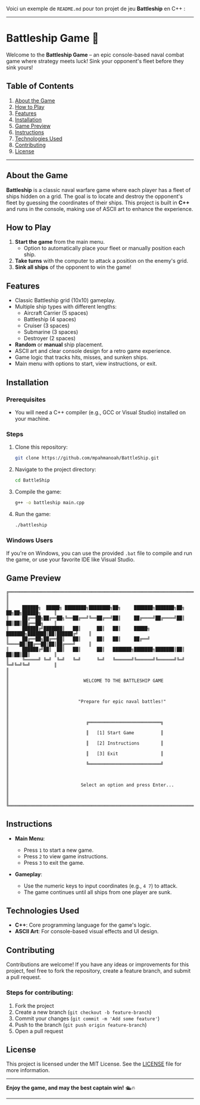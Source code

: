 Voici un exemple de `README.md` pour ton projet de jeu **Battleship** en C++ :

---

# Battleship Game 🎯

Welcome to the **Battleship Game** – an epic console-based naval combat game where strategy meets luck! Sink your opponent's fleet before they sink yours!

## Table of Contents
1. [About the Game](#about-the-game)
2. [How to Play](#how-to-play)
3. [Features](#features)
4. [Installation](#installation)
5. [Game Preview](#game-preview)
6. [Instructions](#instructions)
7. [Technologies Used](#technologies-used)
8. [Contributing](#contributing)
9. [License](#license)

---

## About the Game
**Battleship** is a classic naval warfare game where each player has a fleet of ships hidden on a grid. The goal is to locate and destroy the opponent's fleet by guessing the coordinates of their ships. This project is built in **C++** and runs in the console, making use of ASCII art to enhance the experience.

## How to Play
1. **Start the game** from the main menu.
   - Option to automatically place your fleet or manually position each ship.
2. **Take turns** with the computer to attack a position on the enemy's grid.
3. **Sink all ships** of the opponent to win the game!

## Features
- Classic Battleship grid (10x10) gameplay.
- Multiple ship types with different lengths:
  - Aircraft Carrier (5 spaces)
  - Battleship (4 spaces)
  - Cruiser (3 spaces)
  - Submarine (3 spaces)
  - Destroyer (2 spaces)
- **Random** or **manual** ship placement.
- ASCII art and clear console design for a retro game experience.
- Game logic that tracks hits, misses, and sunken ships.
- Main menu with options to start, view instructions, or exit.

## Installation

### Prerequisites
- You will need a C++ compiler (e.g., GCC or Visual Studio) installed on your machine.

### Steps
1. Clone this repository:
    ```bash
    git clone https://github.com/mpahmanoah/BattleShip.git
    ```

2. Navigate to the project directory:
    ```bash
    cd BattleShip
    ```

3. Compile the game:
    ```bash
    g++ -o battleship main.cpp
    ```

4. Run the game:
    ```bash
    ./battleship
    ```

### Windows Users
If you're on Windows, you can use the provided `.bat` file to compile and run the game, or use your favorite IDE like Visual Studio.

## Game Preview
```
╔══════════════════════════════════════════════════════════════════════════════════════╗
║                                                                                      ║
║     ██████╗  █████╗ ████████╗████████╗██╗     ███████╗███████╗██╗  ██╗██╗██████╗     ║
║     ██╔══██╗██╔══██╗╚══██╔══╝╚══██╔══╝██║     ██╔════╝██╔════╝██║  ██║██║██╔══██╗    ║
║     ██████╔╝███████║   ██║      ██║   ██║     █████╗  ███████╗███████║██║██████╔╝    ║
║     ██╔══██╗██╔══██║   ██║      ██║   ██║     ██╔══╝  ╚════██║██╔══██║██║██╔═══╝     ║
║     ██████╔╝██║  ██║   ██║      ██║   ███████╗███████╗███████║██║  ██║██║██║         ║
║     ╚═════╝ ╚═╝  ╚═╝   ╚═╝      ╚═╝   ╚══════╝╚══════╝╚══════╝╚═╝  ╚═╝╚═╝╚═╝         ║
║                                                                                      ║
║                            WELCOME TO THE BATTLESHIP GAME                            ║
║                                                                                      ║
║                          "Prepare for epic naval battles!"                           ║
║                                                                                      ║
║                             ╔═══════════════════════════╗                            ║
║                             ║   [1] Start Game          ║                            ║
║                             ║   [2] Instructions        ║                            ║
║                             ║   [3] Exit                ║                            ║
║                             ╚═══════════════════════════╝                            ║
║                                                                                      ║
║                           Select an option and press Enter...                        ║
║                                                                                      ║
╚══════════════════════════════════════════════════════════════════════════════════════╝

```

## Instructions
- **Main Menu**: 
    - Press `1` to start a new game.
    - Press `2` to view game instructions.
    - Press `3` to exit the game.

- **Gameplay**:
    - Use the numeric keys to input coordinates (e.g., `4 7`) to attack.
    - The game continues until all ships from one player are sunk.
    
## Technologies Used
- **C++**: Core programming language for the game's logic.
- **ASCII Art**: For console-based visual effects and UI design.

## Contributing
Contributions are welcome! If you have any ideas or improvements for this project, feel free to fork the repository, create a feature branch, and submit a pull request.

### Steps for contributing:
1. Fork the project
2. Create a new branch (`git checkout -b feature-branch`)
3. Commit your changes (`git commit -m 'Add some feature'`)
4. Push to the branch (`git push origin feature-branch`)
5. Open a pull request

## License
This project is licensed under the MIT License. See the [LICENSE](LICENSE) file for more information.

---

**Enjoy the game, and may the best captain win!** 🛳️🔥

---
